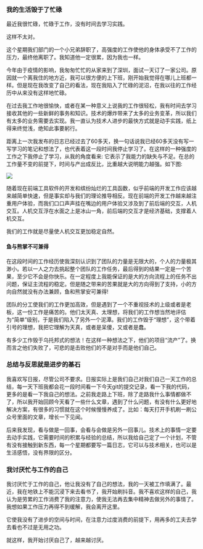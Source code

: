 ### 我的生活毁于了忙碌
最近我很忙碌，忙碌于工作，没有时间去学习实践。

这样不太对。

这个星期我们部门的一个小兄弟辞职了，高强度的工作使他的身体承受不了工作的压力，最终他离职了。我知道他一定很累，因为我也一样。

今年由于疫情的影响，我匆匆忙忙的从家来到了深圳，面试一天订了一家公司。原因就一个离我住的地方近，我可以很方便的上下班，刚开始我觉得在哪儿上班都一样。但是现在我改变了自己的看法，现在我陷入了忙碌的泥沼，在我以往的工作经历中从来没有这样地忙碌。

在过去我工作地很愉快，或者在某一种意义上说我的工作很轻松，我有时间去学习接收其他的一些新鲜的事务和知识。技术的爆炸带来了太多的业务变革，所以我们有太多的业务需要去实现。我一直认为技术人进步的最快方式就是动手实践，纸上得来终觉浅，绝知此事要躬行。

距离上一次我发布的日志已经过去了60多天，换一句话说我已经60多天没有写一写学习的笔记和想法了，也代表着这一段时间我停止学习了。在这样的一种强度的工作之下我停止了学习，从我的角度看来: 它表示了我能力的缺失与不足。在总的工作量不变的前提下，时间与产出成反比，比重越大说明能力越强。如下图:

![](https://source-1300700534.cos.ap-shenzhen-fsi.myqcloud.com/2020-06-27-122245.png)

随着现在前端工具软件的开发和缤纷灿烂的工具函数，似乎前端的开发工作应该越来越简单快速，但是事实却与我们的理论推导相反。现在前端的开发工作越来越注重用户体验，而我们口口声声挂在嘴边的用户体验又涉及到了前后端的交互，人机交互。人机交互浮在水面之上是冰山一角，前后端的交互才是经济基础，支撑着人机交互。

我们的工作就是尽量使人机交互更加稳定自然。

#### 鱼与熊掌不可兼得

在这段时间的工作经历使我深刻认识到了团队的力量是无限大的，个人的力量极其渺小。若以一人之力去挑起整个团队的工作任务，最后得到的结果一定是一个苦果，至少它不会是你快乐。在一定程度上我能保证的是大的方向流程上的任务不出问题，保证主流程的稳定。但是随之带来的苦果就是大的方向得到了支持，小的方向自然就没有办法兼顾，鱼和熊掌安可兼得!

团队的分工使我们的工作更加高效，但是遇到了一个不重视技术的上级或者是老板，这一份工作是痛苦的。他们太天真、太理想，将我们的工作想当然地评估为“简单”级别，于是我们陷入了另外一个泥潭。我们的工作毁于“理想”，这个带着引号的理想，我把它理解为天真，或者是呆傻，又或者是蠢。

有多少工作毁于乌托邦式的想法！在这样一种想法之下，他们的项目“流产”了。换而言之他们失败了，可悲的是击败他们的不是对手而是他们自己。

### 总结与反思就是进步的基石

我喜欢写日报，尽管公司不要求。日报实际上是我们自己对我们自己一天工作的总结，每一天下班我都会花一段时间看一下今天git的提交记录，看一下我的代码，更多的是看一下我自己的想法。之前我走路上下班，除了走路我什么事情都做不了，所以我开始回顾今天看了一些什么文章，遇到了什么问题，有没有什么更好地解决方案，有很多的习惯就在这个时候慢慢养成了。比如：每天打开手机刷一刷公众号里面的文章，增长一下见闻。

后来我发现，看与做是一回事，会看与会做是另外一回事儿。技术上的事情一定要去动手实践，它需要时间的积累与经验的总结，所以我给自己定了一个计划，不管有没有接触到新东西，每一个星期都要写一篇日志，它可以与技术相关，也可以是生活感悟，没有界限的区分。

### 我讨厌忙与工作的自己

我讨厌忙于工作的自己，他让我没有了自己的想法，我的一天被工作填满了。最近，我在地铁上不能沉浸下来去看书了，我开始刷抖音。我不喜欢这样的自己，我认为是劳累的工作消费了我的注意力，使我无法再去集中精神去做另外的事情了。我想如果工作压力再得不到缓解，我会离开这里。

它使我没有了进步的空间与时间，在注意力过度消费的前提下，用再多的工夫去学去看也不过是无用之功。

就这样，我开始讨厌自己了，越来越讨厌。